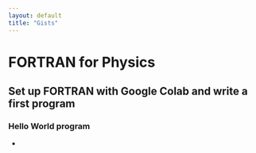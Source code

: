 ```yaml
---
layout: default
title: "Gists"
---
```


<!--{% if site.show_excerpts %}
  {% include gists.html %}
{% else %}
  {% include archive2.html title="Gists" %}
{% endif %}-->

# FORTRAN for Physics
## Set up FORTRAN with Google Colab and write a first program

### Hello World program


* <script src="https://gist.github.com/rajeshkumarkarra/21a382d9228775ec8e68e051dcecadc6.js"></script>






